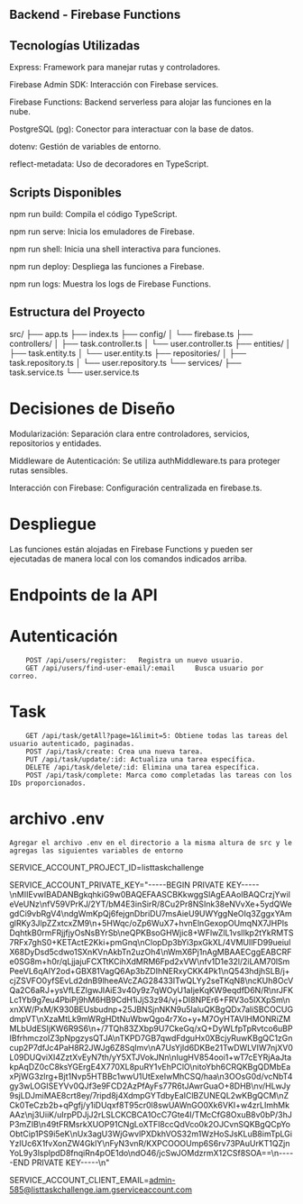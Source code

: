 ## Backend - Firebase Functions

## Tecnologías Utilizadas

Express: Framework para manejar rutas y controladores.

Firebase Admin SDK: Interacción con Firebase services.

Firebase Functions: Backend serverless para alojar las funciones en la nube.

PostgreSQL (pg): Conector para interactuar con la base de datos.

dotenv: Gestión de variables de entorno.

reflect-metadata: Uso de decoradores en TypeScript.

## Scripts Disponibles

npm run build: Compila el código TypeScript.

npm run serve: Inicia los emuladores de Firebase.

npm run shell: Inicia una shell interactiva para funciones.

npm run deploy: Despliega las funciones a Firebase.

npm run logs: Muestra los logs de Firebase Functions.

## Estructura del Proyecto

src/
 ├── app.ts
 ├── index.ts
 ├── config/
 │    └── firebase.ts
 ├── controllers/
 │    ├── task.controller.ts
 │    └── user.controller.ts
 ├── entities/
 │    ├── task.entity.ts
 │    └── user.entity.ts
 ├── repositories/
 │    ├── task.repository.ts
 │    └── user.repository.ts
 └── services/
      ├── task.service.ts
      └── user.service.ts

# Decisiones de Diseño

Modularización: Separación clara entre controladores, servicios, repositorios y entidades.

Middleware de Autenticación: Se utiliza authMiddleware.ts para proteger rutas sensibles.

Interacción con Firebase: Configuración centralizada en firebase.ts.

# Despliegue

Las funciones están alojadas en Firebase Functions y pueden ser ejecutadas de manera local con los comandos indicados arriba.

# Endpoints de la API
 # Autenticación
        POST /api/users/register:   Registra un nuevo usuario.
        GET /api/users/find-user-email/:email     Busca usuario por correo.

 # Task
        GET /api/task/getAll?page=1&limit=5: Obtiene todas las tareas del usuario autenticado, paginadas.
        POST /api/task/create: Crea una nueva tarea.
        PUT /api/task/update/:id: Actualiza una tarea específica.
        DELETE /api/task/delete/:id: Elimina una tarea específica.
        POST /api/task/complete: Marca como completadas las tareas con los IDs proporcionados. 

# archivo .env
    Agregar el archivo .env en el directorio a la misma altura de src y le agregas las siguientes variables de entorno
    
SERVICE_ACCOUNT_PROJECT_ID=listtaskchallenge
    
SERVICE_ACCOUNT_PRIVATE_KEY="-----BEGIN PRIVATE KEY-----\nMIIEvwIBADANBgkqhkiG9w0BAQEFAASCBKkwggSlAgEAAoIBAQCrzjYwileVeUNz\nfV59VPrKJ/2YT/bM4E3inSirR/8Cu2Pr8NSInk38eNVvXe+5ydQWegdCi9vbRgV4\ndgWmKpQj6fejgnDbriDU7msAieU9UWYggNeOIq3ZggxYAmglRKy3JlpZZxtcxZM9\n+5HWqc/oZp6WuX7+hvnElnGexopOUmqNX7JHPlsDqhtkB0rmFRjjfjyOsNsBYrSb\neQPKBsoGHWjic8+WFlwZlL1vslIkp2tYkRMTS7RFx7ghS0+KETActE2Kki+pmGnq\nClopDp3bYi3pxGkXL/4VMUllFD99ueiulX68DyDsd5cdwo1SXnKVnAkbTn2uzOh4\nWmX6Pj1nAgMBAAECggEABCRFe0SG8m+h0r/qLjjajuFCXTtKCihXdMRM6Fpd2xVW\nfv1D1e32l/2iLAM70lSmPeeVL6qAIY2od+GBX81VagQ6Ap3bZDIhNERxyCKK4Pk1\nQ543hdjhSLB/j+cjZSVFO0yfSEvLd2dnB9lheeAVcZAG28433ITwQLYy2seTKqN8\ncKUh8OcVQa2C6aRJ+ysVfLEZlgwJIAiE3v40y9z7qWOyU1aIjeKqKW9eqdfD6N/R\nrJFKLc1Yb9g7eu4PbiPj9hM6HB9CdH1iJjS3z94/vj+DI8NPEr6+FRV3o5lXXpSm\nxnXW/PxM/K930BEUsbudnp+25JBNSjnNKN9u5IaluQKBgQDx7aliSBCOCUGdmpVT\nXzaMtLk9mWRgHDtNuWbwQgo4r7Xo+y+M7OyHTAVlHMONRiZMMLbUdESIjKW6R9S6\n+/7TQh83ZXbp9U7CkeGq/xQ+DyWLfpTpRvtco6uBPIBfrhmczoIZ3pNpgzysQTJA\nTKPD7GB7qwdFdguHx0XBcjyRuwKBgQC1zGncup2P7dfJc4PaH8R2JWJg6Z8SqImv\nA7UsYjId6DKBe21TwDWLVIW7njXV0L09DUQviXI4ZztXvEyN7th/yY5XTJVokJNn\nIugHV854ooi1+wT7cEYRjAaJtakpAqDZ0cC8ksYGErgE4X770XL8puRY1vEhPClO\nitoYbh6CRQKBgQDMbEaxPjWG3zlrg+Bjt1Nvp5HTBBc1wwU1UtExeIwMhCSQ/haa\n3OOsG0d/vcNbT4gy3wLOGISEYVv0QJf3e9FCD2AzPfAyFs77R6tJAwrGuaO+8DHB\nv/HLwJy9sjLDJmiMAE8crt8ey/7ripd8j4XdmpGYTdbyEaIClBZUNEQL2wKBgQCM\nZCk0TeCzb2b+qPgfj/y1iDUqxf8T95cr0l8swUAWnGO0Xk6VKI+w4zrLImhMkAAz\nj3UiiK/uIrpPDJjJ2rLSLCKCBCA1OcC7Gte4I/TMcCfG8OxuB8v0bP/3hJP3mZIB\n49tFRMsrkXUOP91CNgLoXTFl8ccQdVco0k2OJCvnSQKBgQCpYoObtCip1PS9i5eK\nUx3agU3WjGwvlPXDkhVOS32m1WzHoSJsKLuB8imTpLGiYzIUc6X1fvXonZW4GklY\nFyN3vnR/KXPCOOOUmp6S6rv73PAuUrKT1QZjnYoL9y3lsplpdD8fnqiRn4pOE1do\ndO46/jcSwJOMdzrmX12CSf8SOA==\n-----END PRIVATE KEY-----\n"
   
SERVICE_ACCOUNT_CLIENT_EMAIL=admin-585@listtaskchallenge.iam.gserviceaccount.com